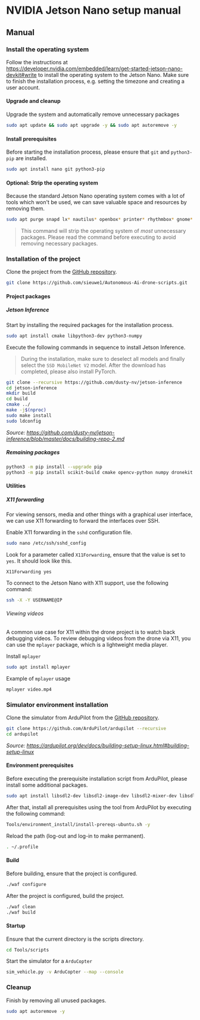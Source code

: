 # NVIDIA Jetson Nano setup manual

## Manual

### Install the operating system

Follow the instructions at https://developer.nvidia.com/embedded/learn/get-started-jetson-nano-devkit#write to install the operating system to the Jetson Nano. Make sure to finish the installation process, e.g.  setting the timezone and creating a user account.

#### Upgrade and cleanup

Upgrade the system and automatically remove  unnecessary packages

```bash
sudo apt update && sudo apt upgrade -y && sudo apt autoremove -y
```

#### Install prerequisites

Before starting the installation process, please ensure that `git` and `python3-pip` are installed.

```bash
sudo apt install nano git python3-pip
```

#### Optional: Strip the operating system

Because the standard Jetson Nano operating system comes with a lot of tools which won't be used, we can save valuable space and resources by removing them.

```bash
sudo apt purge snapd lx* nautilus* openbox* printer* rhythmbox* gnome* lightdm* xubuntu* xscreensaver* xfce* lxde* x2go* word* thunderbird libreoffice* chromium-* vim* docker* libvisionworks* ubuntu-wallpapers-bionic light-themes adwaita-icon-theme -y && sudo apt autoremove -y
```

> This command will strip the operating system of *most* unnecessary packages. Please read the command before executing to avoid removing necessary packages.

### Installation of the project

Clone the project from the [GitHub repository](https://github.com/sieuwe1/Autonomous-Ai-drone-scripts).

```bash
git clone https://github.com/sieuwe1/Autonomous-Ai-drone-scripts.git
```

#### Project packages

##### Jetson Inference

Start by installing the required packages for the installation process.

```bash
sudo apt install cmake libpython3-dev python3-numpy
```

Execute the following commands in sequence to install Jetson Inference.

> During the installation, make sure to deselect all models and finally select the `SSD MobileNet V2` model. After the download has completed, please also install PyTorch.

```bash
git clone --recursive https://github.com/dusty-nv/jetson-inference
cd jetson-inference
mkdir build
cd build
cmake ../
make -j$(nproc)
sudo make install
sudo ldconfig
```

*Source: https://github.com/dusty-nv/jetson-inference/blob/master/docs/building-repo-2.md*

##### Remaining packages

```bash
python3 -m pip install --upgrade pip
python3 -m pip install scikit-build cmake opencv-python numpy dronekit pyserial keyboard simple-pid
```

#### Utilities

##### X11 forwarding

For viewing sensors, media and other things with a graphical user interface, we can use X11 forwarding to forward the interfaces over SSH. 

Enable X11 forwarding in the `sshd` configuration file.

```bash
sudo nano /etc/ssh/sshd_config
```

Look for a parameter called `X11Forwarding`, ensure that the value is set to `yes`. It should look like this.

```
X11Forwarding yes
```

To connect to the Jetson Nano with X11 support, use the following command:

```bash
ssh -X -Y USERNAME@IP
```

###### Viewing videos

A common use case for X11 within the drone project is to watch back debugging videos. To review debugging videos from the drone via X11, you can use the `mplayer` package, which is a lightweight media player.

Install `mplayer`

```bash
sudo apt install mplayer
```

Example of `mplayer` usage

```bash
mplayer video.mp4
```

### Simulator environment installation

Clone the simulator from ArduPilot from the [GitHub repository](https://github.com/ArduPilot/ardupilot/).

```bash
git clone https://github.com/ArduPilot/ardupilot --recursive
cd ardupilot
```

*Source: https://ardupilot.org/dev/docs/building-setup-linux.html#building-setup-linux*

#### Environment prerequisites

Before executing the prerequisite installation script from ArduPilot, please install some additional packages.

```bash
sudo apt install libsdl2-dev libsdl2-image-dev libsdl2-mixer-dev libsdl2-ttf-dev libfreetype6-dev python3-setuptools python3-dev python3 libportmidi-dev
```

After that, install all prerequisites using the tool from ArduPilot by executing the following command:

```bash
Tools/environment_install/install-prereqs-ubuntu.sh -y
```

Reload the path (log-out and log-in to make permanent).

```bash
. ~/.profile
```

#### Build

Before building, ensure that the project is configured.

```bash
./waf configure
```

After the project is configured, build the project.

```bash
./waf clean
./waf build
```

#### Startup

Ensure that the current directory is the scripts directory.

```bash
cd Tools/scripts
```

Start the simulator for a `ArduCopter`

```bash
sim_vehicle.py -v ArduCopter --map --console
```

### Cleanup

Finish by removing all unused packages.

```bash
sudo apt autoremove -y
```
